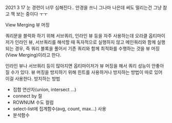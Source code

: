 2021 3 17
눈 경련이 너무 심해진다..
안경을 쓰니 그나마 나은데
써도 떨리는건 그냥 참고 책 보는 중이다 ㅜㅜ



View Merging
뷰 머징

쿼리문을 블럭화 하기 위해 서브쿼리, 인라인 뷰 등을 자주 사용하는데 오라클 옵티마이저가
인라인 뷰, 서브쿼리를 해석할 때 독자적으로 실행하지 않고 메인쿼리와 함께 실행되는 경우,
즉 쿼리 블록을 풀어서 기존 쿼리와 함께 최적화를 수행하는 것을 뷰 머징(View Merging)이라고 한다.

인라인 뷰나 서브쿼리 등이 많아지면 옵티마이저가 뷰 머징을 해서 쿼리 성능이 안좋아 질 수가 있다.
뷰 머징을 방지하기 위해 힌트를 사용하거나 방지하는 방법이 따로 있어 이걸 사용한다.
방지하는 방법
- 집합 연산자(union, intersect ...)
- connect by 절
- ROWNUM 수도 컬럼
- select-list에 집계함수(avg, count, max...) 사용
- 분석함수
